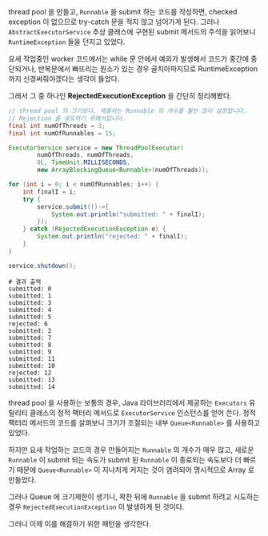 thread pool 을 만들고, `Runnable` 을 submit 하는 코드를 작성하면, checked exception 이 없으므로 try-catch 문을 적지 않고 넘어가게 된다. 그러나 `AbstractExecutorService` 추상 클래스에 구현된 submit 메서드의 주석을 읽어보니 `RuntimeException` 들을 던지고 있었다. 

요새 작업중인 worker 코드에서는 while 문 안에서 예외가 발생해서 코드가 중간에 중단되거나, 반복문에서 빠뜨리는 원소가 있는 경우 골치아파지므로 RuntimeException 까지 신경써줘야겠다는 생각이 들었다.

그래서 그 중 하나인 **RejectedExecutionException** 을 간단히 정리해봤다.

```java
// thread pool 의 크기보다, 제출하는 Runnable 의 개수를 훨씬 많이 설정합니다.
// Rejection 을 유도하기 위해서입니다.
final int numOfThreads = 3;
final int numOfRunnables = 15;

ExecutorService service = new ThreadPoolExecutor(
        numOfThreads, numOfThreads,
        0L, TimeUnit.MILLISECONDS,
        new ArrayBlockingQueue<Runnable>(numOfThreads));

for (int i = 0; i < numOfRunnables; i++) {
    int finalI = i;
    try {
        service.submit(()->{
            System.out.println("submitted: " + finalI);
        });
    } catch (RejectedExecutionException e) {
        System.out.println("rejected: " + finalI);
    }
}

service.shutdown();
```   
``` shell
# 결과 출력
submitted: 0
submitted: 1
submitted: 3
submitted: 4
submitted: 5
rejected: 6
submitted: 2
submitted: 7
submitted: 8
submitted: 9
submitted: 11
submitted: 10
rejected: 12
submitted: 13
submitted: 14
```

thread pool 을 사용하는 보통의 경우, Java 라이브러리에서 제공하는 `Executors` 유틸리티 클래스의 정적 팩터리 메서드로 `ExecutorService` 인스턴스를 얻어 쓴다. 정적 팩터리 메서드의 코드를 살펴보니 크기가 조절되는 내부 `Queue<Runnable>` 를 사용하고 있었다. 

하지만 요새 작업하는 코드의 경우 만들어지는 `Runnable` 의 개수가 매우 많고, 새로운 `Runnable` 이 submit 되는 속도가 submit 된 `Runnable` 이 종료되는 속도보다 더 빠르기 때문에 `Queue<Runnable>` 이 지나치게 커지는 것이 염려되어 명시적으로 Array 로 만들었다.

그러나 Queue 에 크기제한이 생기니, 꽉찬 뒤에 `Runnable` 을 submit 하려고 시도하는 경우 `RejectedExecutionException` 이 발생하게 된 것이다.

그러니 이제 이를 해결하기 위한 패턴을 생각한다.